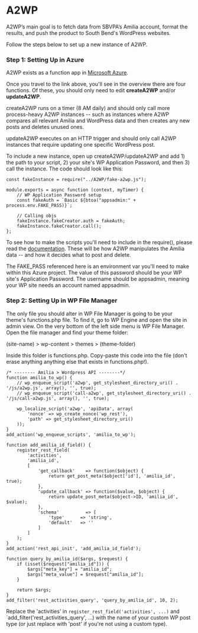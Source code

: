 # A2WP
A2WP’s main goal is to fetch data from SBVPA’s Amilia account, format the results, and push the product to South Bend's WordPress websites. 

Follow the steps below to set up a new instance of A2WP.

### Step 1: Setting Up in Azure
A2WP exists as a function app in [Microsoft Azure](https://portal.azure.com/#@southbendin2.onmicrosoft.com/resource/subscriptions/1e53e397-32bd-4d3a-80d2-c3823b6a084d/resourceGroups/a2wp_group/providers/Microsoft.Web/sites/a2wp/appServices).

Once you travel to the link above, you'll see in the overview there are four functions. Of these, you should only need to edit **createA2WP** and/or **updateA2WP**. 

createA2WP runs on a timer (8 AM daily) and should only call more process-heavy A2WP instances -- such as instances where A2WP compares all relevant Amilia and WordPress data and then creates any new posts and deletes unused ones. 

updateA2WP executes on an HTTP trigger and should only call A2WP instances that require updating one specific WordPress post. 

To include a new instance, open up createA2WP/updateA2WP and add 1) the path to your script, 2) your site's WP Application Password, and then 3) call the instance. The code should look like this: 

```
const fakeInstance = require("../A2WP/fake-a2wp.js"); 

module.exports = async function (context, myTimer) {
    // WP Application Password setup
    const fakeAuth = `Basic ${btoa("appsadmin:" + process.env.FAKE_PASS)}`; 

    // Calling objs
    fakeInstance.fakeCreator.auth = fakeAuth; 
    fakeInstance.fakeCreator.call(); 
};
```

To see how to make the scripts you'll need to include in the require(), please read the [documentation](#). These will be how A2WP manipulates the Amilia data -- and how it decides what to post and delete. 

The FAKE_PASS referenced here is an environment var you'll need to make within this Azure project. The value of this password should be your WP site's Application Password. The username should be appsadmin, meaning your WP site needs an account named appsadmin. 

### Step 2: Setting Up in WP File Manager
The only file you should alter in WP File Manager is going to be your theme's functions.php file. To find it, go to WP Engine and open the site in admin view. On the very bottom of the left side menu is WP File Manager. Open the file manager and find your theme folder: 

(site-name) > wp-content > themes > (theme-folder)

Inside this folder is functions.php. Copy-paste this code into the file (don't erase anything anything else that exists in functions.php!). 

```
/* -------- Amilia > Wordpress API --------*/
function amilia_to_wp() {
	// wp_enqueue_script('a2wp', get_stylesheet_directory_uri() . '/js/a2wp.js', array(), '', true); 
	// wp_enqueue_script('call-a2wp', get_stylesheet_directory_uri() . '/js/call-a2wp.js', array(), '', true); 

	wp_localize_script('a2wp', 'apiData', array(
    	'nonce' => wp_create_nonce('wp_rest'),
        'path' => get_stylesheet_directory_uri()
    )); 
}
add_action('wp_enqueue_scripts', 'amilia_to_wp'); 

function add_amilia_id_field() {
    register_rest_field(
		'activities', 
		'amilia_id', 
		[
			'get_callback'    => function($object) {
				return get_post_meta($object['id'], 'amilia_id', true);
			}, 
            'update_callback' => function($value, $object) {
                return update_post_meta($object->ID, 'amilia_id', $value); 
            }, 
            'schema'          => [
                'type'      => 'string', 
                'default'   => ''
            ]
		]
	); 
}
add_action('rest_api_init', 'add_amilia_id_field');

function query_by_amilia_id($args, $request) {
	if (isset($request["amilia_id"])) {
		$args["meta_key"] = "amilia_id"; 
		$args["meta_value"] = $request["amilia_id"]; 
	}

	return $args; 
}
add_filter('rest_activities_query', 'query_by_amilia_id', 10, 2); 
```
Replace the 'activities' in `register_rest_field('activities', ...)` and `add_filter('rest_activities_query', ...) with the name of your custom WP post type (or just replace with 'post' if you're not using a custom type).  